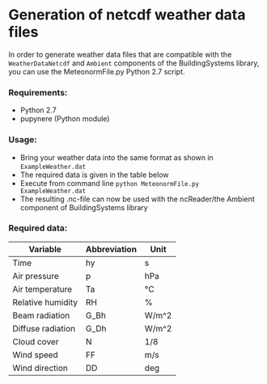 # Generation of netcdf weather data files

In order to generate weather data files that are compatible with the `WeatherDataNetcdf` and `Ambient` components of the BuildingSystems library, you can use the MeteonormFile.py Python 2.7 script.

### Requirements:
- Python 2.7
- pupynere (Python module)

### Usage:
- Bring your weather data into the same format as shown in `ExampleWeather.dat`
- The required data is given in the table below
- Execute from command line `python MeteonormFile.py ExampleWeather.dat`
- The resulting .nc-file can now be used with the ncReader/the Ambient component of BuildingSystems library

### Required data:

| Variable          | Abbreviation | Unit  |
|-------------------|--------------|-------|
| Time              | hy           | s     |
| Air pressure      | p            | hPa   |
| Air temperature   | Ta           | °C    |
| Relative humidity | RH           | %     |
| Beam radiation    | G_Bh         | W/m^2 |
| Diffuse radiation | G_Dh         | W/m^2 |
| Cloud cover       | N            | 1/8   |
| Wind speed        | FF           | m/s   |
| Wind direction    | DD           | deg   |
